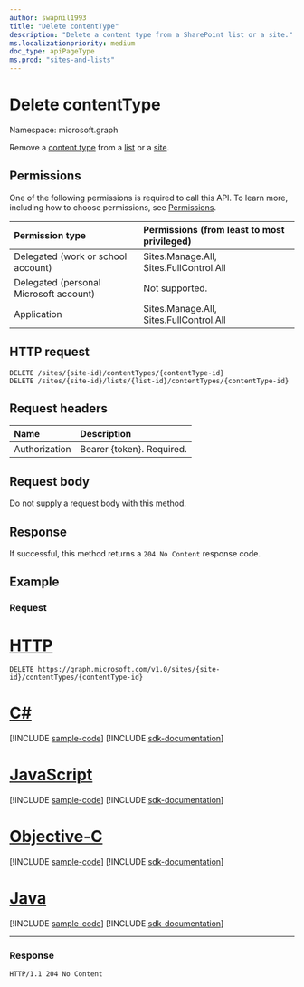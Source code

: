 ```yaml
---
author: swapnil1993
title: "Delete contentType"
description: "Delete a content type from a SharePoint list or a site."
ms.localizationpriority: medium
doc_type: apiPageType
ms.prod: "sites-and-lists"
---
```


# Delete contentType
Namespace: microsoft.graph



Remove a [content type][contentType] from a [list][] or a [site][].


## Permissions
One of the following permissions is required to call this API. To learn more, including how to choose permissions, see [Permissions](/graph/permissions-reference).

|Permission type      | Permissions (from least to most privileged)              |
|:--------------------|:---------------------------------------------------------|
|Delegated (work or school account) | Sites.Manage.All, Sites.FullControl.All    |
|Delegated (personal Microsoft account) | Not supported.    |
|Application | Sites.Manage.All, Sites.FullControl.All |

## HTTP request

<!-- { "blockType": "ignored" } -->

```http
DELETE /sites/{site-id}/contentTypes/{contentType-id}
DELETE /sites/{site-id}/lists/{list-id}/contentTypes/{contentType-id}
```

## Request headers
|Name|Description|
|:---|:---|
|Authorization|Bearer {token}. Required.|


## Request body

Do not supply a request body with this method.

## Response

If successful, this method returns a `204 No Content` response code.

## Example

### Request


# [HTTP](#tab/http)
<!-- {
  "blockType": "request",
  "name": "delete_contenttype"
}
-->

```http
DELETE https://graph.microsoft.com/v1.0/sites/{site-id}/contentTypes/{contentType-id}
```
# [C#](#tab/csharp)
[!INCLUDE [sample-code](../includes/snippets/csharp/delete-contenttype-csharp-snippets.md)]
[!INCLUDE [sdk-documentation](../includes/snippets/snippets-sdk-documentation-link.md)]

# [JavaScript](#tab/javascript)
[!INCLUDE [sample-code](../includes/snippets/javascript/delete-contenttype-javascript-snippets.md)]
[!INCLUDE [sdk-documentation](../includes/snippets/snippets-sdk-documentation-link.md)]

# [Objective-C](#tab/objc)
[!INCLUDE [sample-code](../includes/snippets/objc/delete-contenttype-objc-snippets.md)]
[!INCLUDE [sdk-documentation](../includes/snippets/snippets-sdk-documentation-link.md)]

# [Java](#tab/java)
[!INCLUDE [sample-code](../includes/snippets/java/delete-contenttype-java-snippets.md)]
[!INCLUDE [sdk-documentation](../includes/snippets/snippets-sdk-documentation-link.md)]

---


### Response
<!-- {
  "blockType": "response",
  "truncated": true
}
-->

```http
HTTP/1.1 204 No Content
```

[list]: ../resources/list.md
[contentType]: ../resources/contentType.md
[site]: ../resources/site.md
